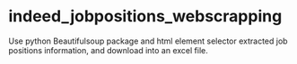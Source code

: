 # indeed_jobpositions_webscrapping
Use python Beautifulsoup package and html element selector extracted job positions information, and download into an excel file.
